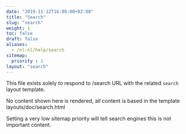 ```yaml
---
date: "2019-11-12T16:00:00+02:00"
title: "Search"
slug: "search"
weight: 1
toc: false
draft: false
aliases:
  - /nl-nl/help/search
sitemap:
  priority : 1
layout: "search"
---
```



This file exists solely to respond to /search URL with the related `search` layout template.

No content shown here is rendered, all content is based in the template layouts/doc/search.html

Setting a very low sitemap priority will tell search engines this is not important content.

